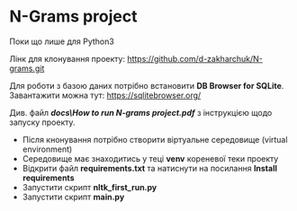 # N-Grams project

Поки що лише для Python3

Лінк для клонування проекту:
https://github.com/d-zakharchuk/N-grams.git

Для роботи з базою даних потрібно встановити **DB Browser for SQLite**. Завантажити можна тут: https://sqlitebrowser.org/

Див. файл **_docs\How to run N-grams project.pdf_** з інструкцією щодо запуску проекту.

* Після кнонування потрібно створити віртуальне середовище (virtual environment)
* Середовище має знаходитись у теці **venv** кореневої теки проекту
* Відкрити файл **requirements.txt** та натиснути на посилання **Install requirements**
* Запустити скрипт **nltk_first_run.py**
* Запустити скрипт **main.py**
